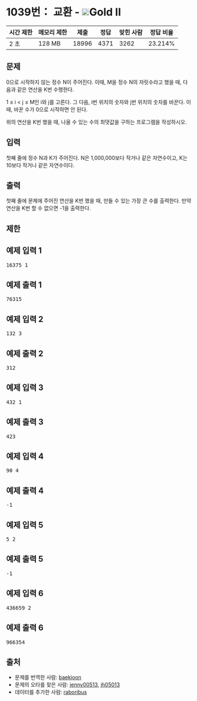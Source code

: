 # 1039번： 교환 - <img src="https://static.solved.ac/tier_small/14.svg" style="height:20px" />Gold II


| 시간 제한 | 메모리 제한 | 제출 | 정답 | 맞힌 사람 | 정답 비율 |
| --- | --- | --- | --- | --- | --- |
| 2 초 | 128 MB | 18996 | 4371 | 3262 | 23.214% |


## 문제


0으로 시작하지 않는 정수 N이 주어진다. 이때, M을 정수 N의 자릿수라고 했을 때, 다음과 같은 연산을 K번 수행한다.

1 ≤ i < j ≤ M인 i와 j를 고른다. 그 다음, i번 위치의 숫자와 j번 위치의 숫자를 바꾼다. 이때, 바꾼 수가 0으로 시작하면 안 된다.


위의 연산을 K번 했을 때, 나올 수 있는 수의 최댓값을 구하는 프로그램을 작성하시오.




## 입력


첫째 줄에 정수 N과 K가 주어진다. N은 1,000,000보다 작거나 같은 자연수이고, K는 10보다 작거나 같은 자연수이다.




## 출력


첫째 줄에 문제에 주어진 연산을 K번 했을 때, 만들 수 있는 가장 큰 수를 출력한다. 만약 연산을 K번 할 수 없으면 -1을 출력한다.




## 제한




## 예제 입력 1


<pre>16375 1
</pre>


## 예제 출력 1


<pre>76315
</pre>




## 예제 입력 2


<pre>132 3
</pre>


## 예제 출력 2


<pre>312
</pre>




## 예제 입력 3


<pre>432 1
</pre>


## 예제 출력 3


<pre>423
</pre>




## 예제 입력 4


<pre>90 4
</pre>


## 예제 출력 4


<pre>-1
</pre>




## 예제 입력 5


<pre>5 2
</pre>


## 예제 출력 5


<pre>-1
</pre>




## 예제 입력 6


<pre>436659 2
</pre>


## 예제 출력 6


<pre>966354
</pre>






## 출처


- 문제를 번역한 사람: [baekjoon](/user/baekjoon)
- 문제의 오타를 찾은 사람: [jenny00513](/user/jenny00513), [jh05013](/user/jh05013)
- 데이터를 추가한 사람: [raboribus](/user/raboribus)




